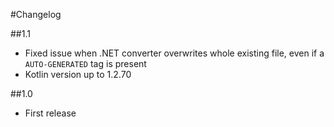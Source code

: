 #Changelog

##1.1
* Fixed issue when .NET converter overwrites whole existing file, even if a `AUTO-GENERATED` tag is present
* Kotlin version up to 1.2.70

##1.0
* First release